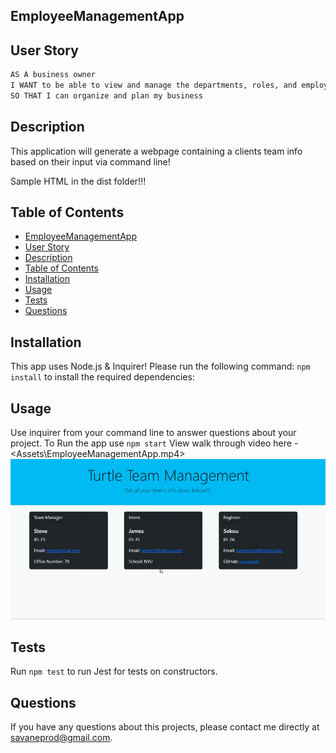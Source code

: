 ## EmployeeManagementApp

## User Story

```md
AS A business owner
I WANT to be able to view and manage the departments, roles, and employees in my company
SO THAT I can organize and plan my business
```


## Description 
This application will generate a webpage containing a clients team info based on their input via command line!

Sample HTML in the dist folder!!!
## Table of Contents
- [EmployeeManagementApp](#employeemanagementapp)
- [User Story](#user-story)
- [Description](#description)
- [Table of Contents](#table-of-contents)
- [Installation](#installation)
- [Usage](#usage)
- [Tests](#tests)
- [Questions](#questions)

## Installation 
This app uses Node.js & Inquirer!
Please run the following command: `npm install`  to install the required dependencies: 



## Usage 
Use inquirer from your command line to answer questions about your project. 
To Run the app use `npm start`
View walk through video here - <Assets\EmployeeManagementApp.mp4> <br>
<img src="Assets\employeemanagementapp.png">


## Tests
Run `npm test` to run Jest for tests on constructors. 

## Questions
If you have any questions about this projects, please contact me directly at savaneprod@gmail.com. 